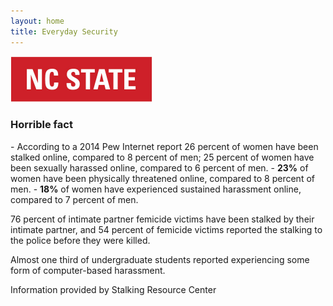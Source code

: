 ```yaml
---
layout: home
title: Everyday Security
---
```

<img src="nc_state.jpg" alt="hi" class="inline" width="227" height="74"/>

<h3>Horrible fact</h3>
- According to a 2014 Pew Internet report 26 percent of women have been stalked online, compared to 8 percent of men; 25 percent of women have been sexually harassed online, compared to 6 percent of men. 
- <strong>23%</strong> of women have been physically threatened online, compared to 8 percent of men.
- <strong>18%</strong> of women have experienced sustained harassment online, compared to 7 percent of men. 

76 percent of intimate partner femicide victims have been stalked by their intimate partner, and 54 percent of femicide victims reported the stalking to the police before they were killed.

Almost one third of undergraduate students reported experiencing some form of computer-based harassment.

Information provided by Stalking Resource Center 
